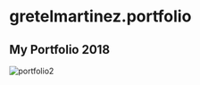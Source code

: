 # gretelmartinez.portfolio

## My Portfolio 2018

![portfolio2](https://user-images.githubusercontent.com/23240307/43680261-490146d4-9804-11e8-97d2-fc8b457ada39.png)

